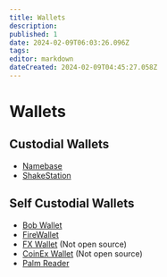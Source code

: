 ```yaml
---
title: Wallets
description: 
published: 1
date: 2024-02-09T06:03:26.096Z
tags: 
editor: markdown
dateCreated: 2024-02-09T04:45:27.058Z
---
```


# Wallets


## Custodial Wallets
- [Namebase](/en/namebase)
- [ShakeStation](/en/shakestation)

## Self Custodial Wallets
- [Bob Wallet](/en/bobwallet)
- [FireWallet](https://firewallet.au/)
- [FX Wallet](https://www.fxwallet.com/) (Not open source)
- [CoinEx Wallet](https://wallet.coinex.com/) (Not open source)
- [Palm Reader](https://github.com/pinheadmz/palmreader)
